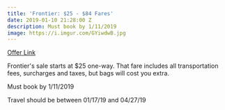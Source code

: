 ```yaml
---
title: 'Frontier: $25 - $84 Fares'
date: 2019-01-10 21:28:00 Z
description: Must book by 1/11/2019
image: https://i.imgur.com/GYiwdwB.jpg
---
```


[Offer Link](https://www.flyfrontier.com/deals/flight-sales/)

Frontier's sale starts at $25 one-way. That fare includes all transportation fees, surcharges and taxes, but bags will cost you extra. 

Must book by 1/11/2019

Travel should be between 01/17/19 and 04/27/19